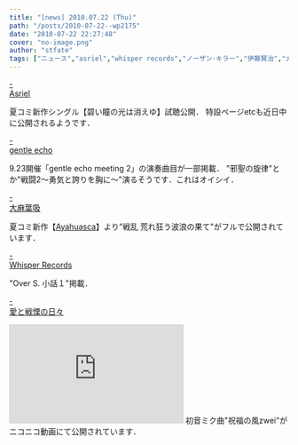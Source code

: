 ```yaml
---
title: "[news] 2010.07.22 (Thu)"
path: "/posts/2010-07-22--wp2175"
date: "2010-07-22 22:27:48"
cover: "no-image.png"
author: "stfate"
tags: ["ニュース","asriel","whisper records","ノーザン･キラー","伊藤賢治","大麻葉吸"]
---
```


<style type="text/css">
<!--
p {white-space: pre-wrap};
-->
</style>

<a class="topics" href="http://asriel.jp/" target="_blank">- Asriel</a>
<div class="news">夏コミ新作シングル【碧い瞳の光は消えゆ】試聴公開．
特設ページetcも近日中に公開されるようです．</div>

<a class="topics" href="http://www.gentleecho.net/gem2/" target="_blank">- gentle echo</a>
<div class="news">9.23開催「gentle echo meeting 2」の演奏曲目が一部掲載．
"邪聖の旋律"とか"戦闘2～勇気と誇りを胸に～"演るそうです．これはオイシイ．</div>

<a class="topics" href="http://www.human-bbq.com/" target="_blank">- 大麻葉吸</a>
<div class="news">夏コミ新作【<a href="http://www.human-bbq.com/ayahuasca.html">Ayahuasca</a>】より"戦乱 荒れ狂う波浪の果て"がフルで公開されています．</div>

<a class="topics" href="http://www11.plala.or.jp/whispers/" target="_blank">- Whisper Records</a>
<div class="news">"Over S. 小話１"掲載．</div>

<a class="topics" href="http://cobhc.blog40.fc2.com/" target="_blank">- 愛と戦慄の日々</a>
<div class="news"><iframe width="312" height="176" src="http://ext.nicovideo.jp/thumb/sm11467957" scrolling="no" style="border:solid 1px #CCC;" frameborder="0"><a href="http://www.nicovideo.jp/watch/sm11467957">【ニコニコ動画】【初音ミク】祝福の風zwei【オリジナル】</a></iframe>
初音ミク曲"祝福の風zwei"がニコニコ動画にて公開されています．</div>
